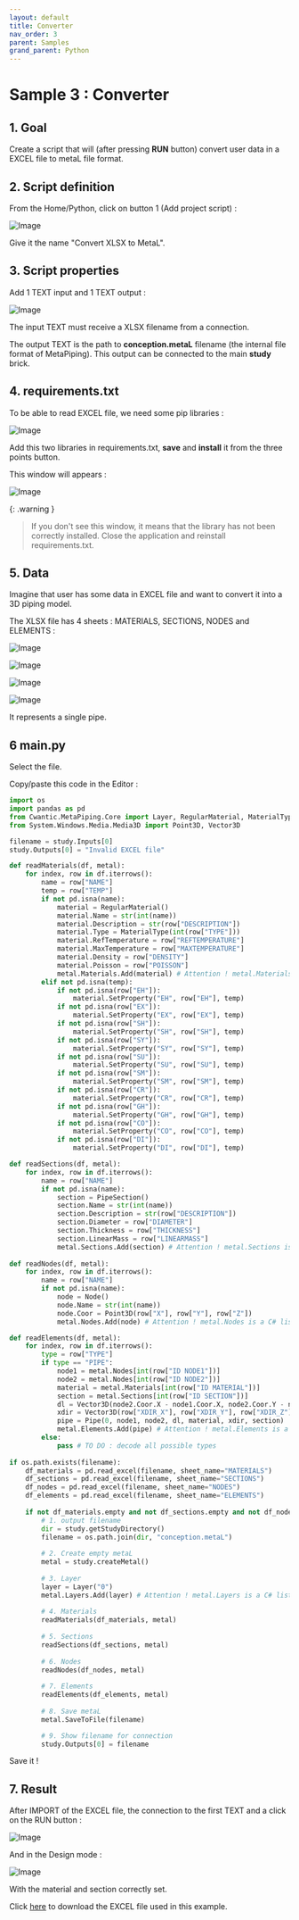 ```yaml
---
layout: default
title: Converter
nav_order: 3
parent: Samples
grand_parent: Python
---
```


# Sample 3 : Converter

## 1. Goal

Create a script that will (after pressing **RUN** button) convert user data in a EXCEL file to metaL file format.

## 2. Script definition

From the Home/Python, click on button 1 (Add project script) :

![Image](../../Images/PythonMenu.jpg)

Give it the name "Convert XLSX to MetaL".

## 3. Script properties

Add 1 TEXT input and 1 TEXT output :

![Image](../../Images/PythonSample3_1.jpg)

The input TEXT must receive a XLSX filename from a connection.

The output TEXT is the path to **conception.metaL** filename (the internal file format of MetaPiping). This output can be connected to the main **study** brick.

## 4. requirements.txt

To be able to read EXCEL file, we need some pip libraries :

![Image](../../Images/PythonSample3_3.jpg)

Add this two libraries in requirements.txt, **save** and **install** it from the three points button.

This window will appears :

![Image](../../Images/PythonSample3_2.jpg)

{: .warning }
> If you don't see this window, it means that the library has not been correctly installed. Close the application and reinstall requirements.txt.

## 5. Data

Imagine that user has some data in EXCEL file and want to convert it into a 3D piping model.

The XLSX file has 4 sheets : MATERIALS, SECTIONS, NODES and ELEMENTS :

![Image](../../Images/PythonSample3_4.jpg)

![Image](../../Images/PythonSample3_5.jpg)

![Image](../../Images/PythonSample3_6.jpg)

![Image](../../Images/PythonSample3_7.jpg)

It represents a single pipe.

## 6 main.py

Select the file.

Copy/paste this code in the Editor :

```python
import os
import pandas as pd
from Cwantic.MetaPiping.Core import Layer, RegularMaterial, MaterialType, PipeSection, Node, Pipe
from System.Windows.Media.Media3D import Point3D, Vector3D

filename = study.Inputs[0]
study.Outputs[0] = "Invalid EXCEL file"

def readMaterials(df, metal):
    for index, row in df.iterrows():
        name = row["NAME"]
        temp = row["TEMP"]
        if not pd.isna(name):
            material = RegularMaterial()
            material.Name = str(int(name))
            material.Description = str(row["DESCRIPTION"])
            material.Type = MaterialType(int(row["TYPE"]))
            material.RefTemperature = row["REFTEMPERATURE"]
            material.MaxTemperature = row["MAXTEMPERATURE"]
            material.Density = row["DENSITY"]
            material.Poisson = row["POISSON"]
            metal.Materials.Add(material) # Attention ! metal.Materials is a C# list. Use Add instead of append
        elif not pd.isna(temp):
            if not pd.isna(row["EH"]):
                material.SetProperty("EH", row["EH"], temp)
            if not pd.isna(row["EX"]):
                material.SetProperty("EX", row["EX"], temp)
            if not pd.isna(row["SH"]):
                material.SetProperty("SH", row["SH"], temp)
            if not pd.isna(row["SY"]):
                material.SetProperty("SY", row["SY"], temp)
            if not pd.isna(row["SU"]):
                material.SetProperty("SU", row["SU"], temp)
            if not pd.isna(row["SM"]):
                material.SetProperty("SM", row["SM"], temp)
            if not pd.isna(row["CR"]):
                material.SetProperty("CR", row["CR"], temp)
            if not pd.isna(row["GH"]):
                material.SetProperty("GH", row["GH"], temp)
            if not pd.isna(row["CO"]):
                material.SetProperty("CO", row["CO"], temp)
            if not pd.isna(row["DI"]):
                material.SetProperty("DI", row["DI"], temp)  

def readSections(df, metal):
    for index, row in df.iterrows():
        name = row["NAME"]
        if not pd.isna(name):
            section = PipeSection()
            section.Name = str(int(name))
            section.Description = str(row["DESCRIPTION"])
            section.Diameter = row["DIAMETER"]
            section.Thickness = row["THICKNESS"]
            section.LinearMass = row["LINEARMASS"]
            metal.Sections.Add(section) # Attention ! metal.Sections is a C# list. Use Add instead of append
    
def readNodes(df, metal):
    for index, row in df.iterrows():
        name = row["NAME"]
        if not pd.isna(name):
            node = Node()
            node.Name = str(int(name))
            node.Coor = Point3D(row["X"], row["Y"], row["Z"])
            metal.Nodes.Add(node) # Attention ! metal.Nodes is a C# list. Use Add instead of append

def readElements(df, metal):
    for index, row in df.iterrows():
        type = row["TYPE"]
        if type == "PIPE":
            node1 = metal.Nodes[int(row["ID NODE1"])]
            node2 = metal.Nodes[int(row["ID NODE2"])]
            material = metal.Materials[int(row["ID MATERIAL"])]
            section = metal.Sections[int(row["ID SECTION"])]
            dl = Vector3D(node2.Coor.X - node1.Coor.X, node2.Coor.Y - node1.Coor.Y, node2.Coor.Z - node1.Coor.Z)
            xdir = Vector3D(row["XDIR_X"], row["XDIR_Y"], row["XDIR_Z"])
            pipe = Pipe(0, node1, node2, dl, material, xdir, section)
            metal.Elements.Add(pipe) # Attention ! metal.Elements is a C# list. Use Add instead of append
        else:
            pass # TO DO : decode all possible types
        
if os.path.exists(filename):
    df_materials = pd.read_excel(filename, sheet_name="MATERIALS")
    df_sections = pd.read_excel(filename, sheet_name="SECTIONS")
    df_nodes = pd.read_excel(filename, sheet_name="NODES")
    df_elements = pd.read_excel(filename, sheet_name="ELEMENTS")
    
    if not df_materials.empty and not df_sections.empty and not df_nodes.empty and not df_elements.empty:
        # 1. output filename
        dir = study.getStudyDirectory()
        filename = os.path.join(dir, "conception.metaL")
        
        # 2. Create empty metaL
        metal = study.createMetal()
        
        # 3. Layer
        layer = Layer("0")
        metal.Layers.Add(layer) # Attention ! metal.Layers is a C# list. Use Add instead of append
        
        # 4. Materials
        readMaterials(df_materials, metal)      
        
        # 5. Sections
        readSections(df_sections, metal)
        
        # 6. Nodes
        readNodes(df_nodes, metal)
        
        # 7. Elements
        readElements(df_elements, metal)
        
        # 8. Save metaL
        metal.SaveToFile(filename)

        # 9. Show filename for connection
        study.Outputs[0] = filename
```

Save it !

## 7. Result

 After IMPORT of the EXCEL file, the connection to the first TEXT and a click on the RUN button :

![Image](../../Images/PythonSample3_8.jpg)

And in the Design mode :

![Image](../../Images/PythonSample3_9.jpg)

With the material and section correctly set.

Click [here](https://metapiping.com/wp-content/uploads/2023/02/Sample3.xlsx)  to download the EXCEL file used in this example.
